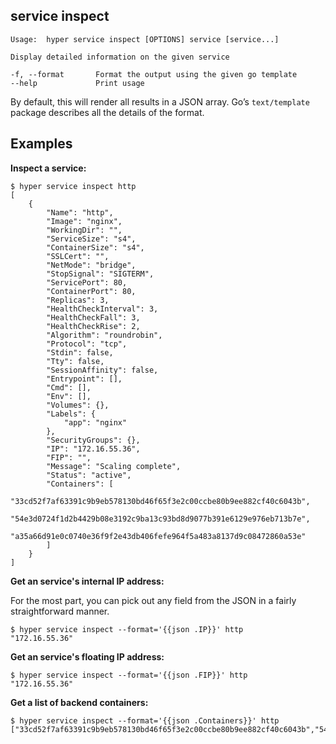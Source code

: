 ## service inspect

    Usage:	hyper service inspect [OPTIONS] service [service...]
    
    Display detailed information on the given service
    
    -f, --format       Format the output using the given go template
    --help             Print usage

By default, this will render all results in a JSON array. Go’s `text/template` package describes all the details of the format.

## Examples

**Inspect a service:**

    $ hyper service inspect http
    [
        {
            "Name": "http",
            "Image": "nginx",
            "WorkingDir": "",
            "ServiceSize": "s4",
            "ContainerSize": "s4",
            "SSLCert": "",
            "NetMode": "bridge",
            "StopSignal": "SIGTERM",
            "ServicePort": 80,
            "ContainerPort": 80,
            "Replicas": 3,
            "HealthCheckInterval": 3,
            "HealthCheckFall": 3,
            "HealthCheckRise": 2,
            "Algorithm": "roundrobin",
            "Protocol": "tcp",
            "Stdin": false,
            "Tty": false,
            "SessionAffinity": false,
            "Entrypoint": [],
            "Cmd": [],
            "Env": [],
            "Volumes": {},
            "Labels": {
                "app": "nginx"
            },
            "SecurityGroups": {},
            "IP": "172.16.55.36",
            "FIP": "",
            "Message": "Scaling complete",
            "Status": "active",
            "Containers": [
                "33cd52f7af63391c9b9eb578130bd46f65f3e2c00ccbe80b9ee882cf40c6043b",
                "54e3d0724f1d2b4429b08e3192c9ba13c93bd8d9077b391e6129e976eb713b7e",
                "a35a66d91e0c0740e36f9f2e43db406fefe964f5a483a8137d9c08472860a53e"
            ]
        }
    ]

**Get an service's internal IP address:**

For the most part, you can pick out any field from the JSON in a fairly
straightforward manner.

    $ hyper service inspect --format='{{json .IP}}' http
    "172.16.55.36"

**Get an service's floating IP address:**

    $ hyper service inspect --format='{{json .FIP}}' http
    "172.16.55.36"

**Get a list of backend containers:**

    $ hyper service inspect --format='{{json .Containers}}' http
    ["33cd52f7af63391c9b9eb578130bd46f65f3e2c00ccbe80b9ee882cf40c6043b","54e3d0724f1d2b4429b08e3192c9ba13c93bd8d9077b391e6129e976eb713b7e","a35a66d91e0c0740e36f9f2e43db406fefe964f5a483a8137d9c08472860a53e"]
